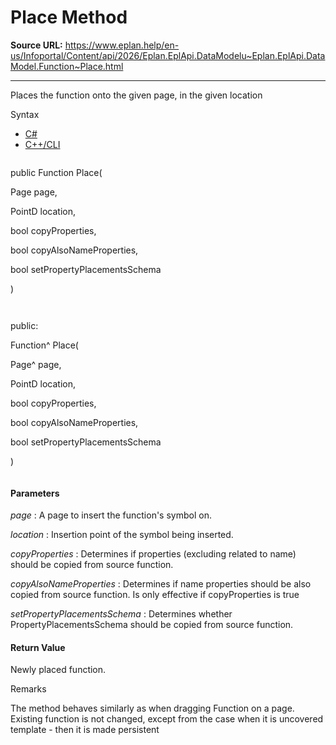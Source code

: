 # Place Method

**Source URL:** https://www.eplan.help/en-us/Infoportal/Content/api/2026/Eplan.EplApi.DataModelu~Eplan.EplApi.DataModel.Function~Place.html

---

Places the function onto the given page, in the given location

Syntax

- [C#](#i-syntax-CS)
- [C++/CLI](#i-syntax-CPP2005)

```
```
public Function Place( 

   Page page,

   PointD location,

   bool copyProperties,

   bool copyAlsoNameProperties,

   bool setPropertyPlacementsSchema

)
```
```

```
```
public:

Function^ Place( 

   Page^ page,

   PointD location,

   bool copyProperties,

   bool copyAlsoNameProperties,

   bool setPropertyPlacementsSchema

)
```
```

#### Parameters

*page*
:   A page to insert the function's symbol on.

*location*
:   Insertion point of the symbol being inserted.

*copyProperties*
:   Determines if properties (excluding related to name) should be copied from source function.

*copyAlsoNameProperties*
:   Determines if name properties should be also copied from source function. Is only effective if copyProperties is true

*setPropertyPlacementsSchema*
:   Determines whether PropertyPlacementsSchema should be copied from source function.

#### Return Value

Newly placed function.

Remarks

The method behaves similarly as when dragging Function on a page. Existing function is not changed, except from the case when it is uncovered template - then it is made persistent
